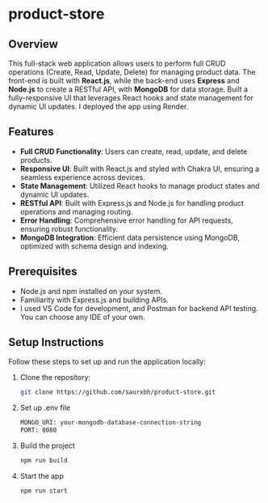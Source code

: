 # product-store

## Overview

This full-stack web application allows users to perform full CRUD operations (Create, Read, Update, Delete) for managing product data. The front-end is built with **React.js**, while the back-end uses **Express** and **Node.js** to create a RESTful API, with **MongoDB** for data storage. Built a fully-responsive UI that leverages React hooks and state management for dynamic UI updates. I deployed the app using Render.

## Features

- **Full CRUD Functionality**: Users can create, read, update, and delete products.
- **Responsive UI**: Built with React.js and styled with Chakra UI, ensuring a seamless experience across devices.
- **State Management**: Utilized React hooks to manage product states and dynamic UI updates.
- **RESTful API**: Built with Express.js and Node.js for handling product operations and managing routing.
- **Error Handling**: Comprehensive error handling for API requests, ensuring robust functionality.
- **MongoDB Integration**: Efficient data persistence using MongoDB, optimized with schema design and indexing.

## Prerequisites

- Node.js and npm installed on your system.
- Familiarity with Express.js and building APIs.
- I used VS Code for development, and Postman for backend API testing. You can choose any IDE of your own.

## Setup Instructions  

Follow these steps to set up and run the application locally:

1. Clone the repository:

    ```bash
    git clone https://github.com/saurxbh/product-store.git

2. Set up .env file

    ```bash
   MONGO_URI: your-mongodb-database-connection-string
    PORT: 8080

3. Build the project

   ```bash
   npm run build

4. Start the app

   ```bash
   npm run start

